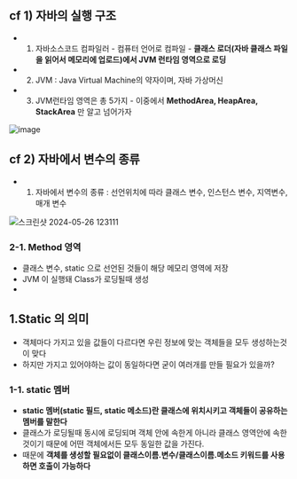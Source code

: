 ## cf 1) 자바의 실행 구조
+ 1. 자바소스코드 컴파일러 - 컴퓨터 언어로 컴파일 - **클래스 로더(자바 클래스 파일을 읽어서 메모리에 업로드)에서 JVM 런타임 영역으로 로딩**
+ 2. JVM : Java Virtual Machine의 약자이며, 자바 가상머신
+ 3. JVM런타임 영역은 총 5가지 - 이중에서 **MethodArea, HeapArea, StackArea** 만 알고 넘어가자
     
![image](https://github.com/jjhh1234/Buil_Study/assets/105401500/923b4432-eee1-4965-ba64-ba63abe55f62)

## cf 2) 자바에서 변수의 종류
+ 1. 자바에서 변수의 종류 : 선언위치에 따라 클래스 변수, 인스턴스 변수, 지역변수, 매개 변수

![스크린샷 2024-05-26 123111](https://github.com/jjhh1234/Buil_Study/assets/105401500/c5746e32-fdfc-4217-b391-d6d482e052e8)

### 2-1. Method 영역
+ 클래스 변수, static 으로 선언된 것들이 해당 메모리 영역에 저장
+ JVM 이 실행돼 Class가 로딩될때 생성
+ 



## 1.Static 의 의미
+ 객체마다 가지고 있을 값들이 다르다면 우린 정보에 맞는 객체들을 모두 생성하는것이 맞다
+ 하지만 가지고 있어야하는 값이 동일하다면 굳이 여러개를 만들 필요가 있을까?

### 1-1. static 멤버
+ **static 멤버(static 필드, static 메소드)란 클래스에 위치시키고 객체들이 공유하는 멤버를 말한다**
+ 클래스가 로딩될때 동시에 로딩되며 객체 안에 속한게 아니라 클래스 영역안에 속한것이기 때문에 어떤 객체에서든 모두 동일한 값을 가진다.
+ 때문에 **객체를 생성할 필요없이 클래스이름.변수/클래스이름.메소드 키워드를 사용하면 호출이 가능하다**


  
